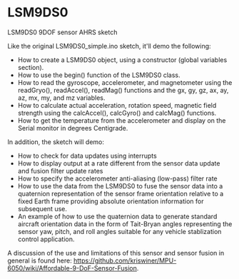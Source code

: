 LSM9DS0
=======

LSM9DS0 9DOF sensor AHRS sketch

Like the original LSM9DS0_simple.ino sketch, it'll demo the following:
* How to create a LSM9DS0 object, using a constructor (global
  variables section).
* How to use the begin() function of the LSM9DS0 class.
* How to read the gyroscope, accelerometer, and magnetometer
  using the readGryo(), readAccel(), readMag() functions and the
  gx, gy, gz, ax, ay, az, mx, my, and mz variables.
* How to calculate actual acceleration, rotation speed, magnetic
  field strength using the calcAccel(), calcGyro() and calcMag()
  functions.
* How to get the temperature from the accelerometer and display on the Serial monitor in degrees Centigrade.

In addition, the sketch will demo:
* How to check for data updates using interrupts
* How to display output at a rate different from the sensor data update and fusion filter update rates
* How to specify the accelerometer anti-aliasing (low-pass) filter rate
* How to use the data from the LSM9DS0 to fuse the sensor data into a quaternion representation of the sensor frame
  orientation relative to a fixed Earth frame providing absolute orientation information for subsequent use.
* An example of how to use the quaternion data to generate standard aircraft orientation data in the form of
  Tait-Bryan angles representing the sensor yaw, pitch, and roll angles suitable for any vehicle stablization control application.

A discussion of the use and limitations of this sensor and sensor fusion in general is found here: https://github.com/kriswiner/MPU-6050/wiki/Affordable-9-DoF-Sensor-Fusion.
